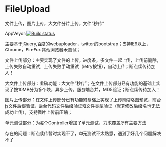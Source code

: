 # FileUpload
文件上传，图片上传，大文件分片上传，文件“秒传”

AppVeyor:[![Build status](https://ci.appveyor.com/api/projects/status/2t60n9j7p3i8gbd5/branch/master?svg=true)](https://ci.appveyor.com/project/izhangzhihao/fileupload/branch/master)

主要基于jQuery,百度的webuploader，twitter的bootstrap；支持IE9以上，Chrome，FireFox,其他浏览器未测试；

文件上传部分：主要实现了文件的上传，进度条，多文件一起上传，上传前删除，上传失败自动重试，上传失败手动重试（retry按钮），自动上传；断点续传待加入！

大文件上传部分：重磅功能：大文件“秒传”；在文件上传部分已有功能的基础上实现了按10MB分为多个块，异步上传，服务端合并，MD5验证；断点续传待加入！

图片上传部分：在文件上传部分已有功能的基础上实现了上传前缩略图预览，前台js文件后缀验证，后台代码文件后缀验证和文件类型验证（就算修改后缀名也无法成功上传），支持图片上传前压缩；

单元测试部分：为每个Controller增加了单元测试，力求覆盖所有主要方法


存在的问题：断点续传暂时实现不了，单元测试不太熟悉，遇到了好几个问题解决不了
